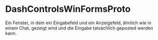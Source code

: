 # DashControlsWinFormsProto
Ein Fenster, in dem ein Eingabefeld und ein Anzeigefeld, ähnlich wie in einem Chat, gezeigt wird und die Eingabe tatsächlich geposted werden kann.
